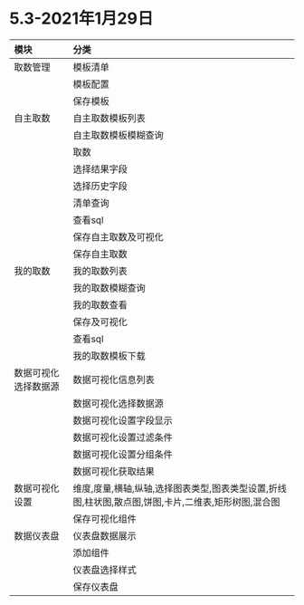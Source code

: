 # 5.3-2021年1月29日

|模块|分类|
|:--|:--|
|取数管理|模板清单
||模板配置
||保存模板
|自主取数|自主取数模板列表
||自主取数模板模糊查询
||取数
||选择结果字段
||选择历史字段
||清单查询
||查看sql
||保存自主取数及可视化
||保存自主取数
|我的取数|我的取数列表
||我的取数模糊查询
||我的取数查看
||保存及可视化
||查看sql
||我的取数模板下载
|数据可视化选择数据源|数据可视化信息列表
||数据可视化选择数据源
||数据可视化设置字段显示
||数据可视化设置过滤条件
||数据可视化设置分组条件
||数据可视化获取结果
|数据可视化设置|维度,度量,横轴,纵轴,选择图表类型,图表类型设置,折线图,柱状图,散点图,饼图,卡片,二维表,矩形树图,混合图
||保存可视化组件
|数据仪表盘|仪表盘数据展示
||添加组件
||仪表盘选择样式
||保存仪表盘